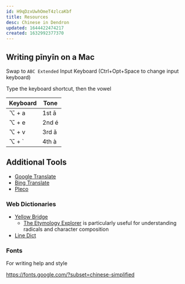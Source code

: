 ```yaml
---
id: H9qDzxUwhOmeT4zlcaKbf
title: Resources
desc: Chinese in Dendron
updated: 1644422474217
created: 1632992377370
---
```


## Writing pīnyīn on a Mac

Swap to `ABC Extended` Input Keyboard (Ctrl+Opt+Space to change input keyboard)

Type the keyboard shortcut, then the vowel

| Keyboard | Tone  |
| -------- | ----- |
| ⌥ + a    | 1st ā |
| ⌥ + e    | 2nd é |
| ⌥ + v    | 3rd ǎ |
| ⌥ + `    | 4th à |

## Additional Tools
- [Google Translate](https://translate.google.com/)
- [Bing Translate](https://www.bing.com/translator)
- [Pleco](https://www.pleco.com)

### Web Dictionaries

- [Yellow Bridge](https://www.yellowbridge.com/chinese/dictionary.php)
    - [The Etymology Explorer](https://www.yellowbridge.com/chinese/character-etymology.php?zi=%E8%85%BF#) is particularly useful for understanding radicals and character composition
- [Line Dict](https://dict.naver.com/linedict/zhendict/#/cnen/home)

### Fonts 

For writing help and style

https://fonts.google.com/?subset=chinese-simplified
